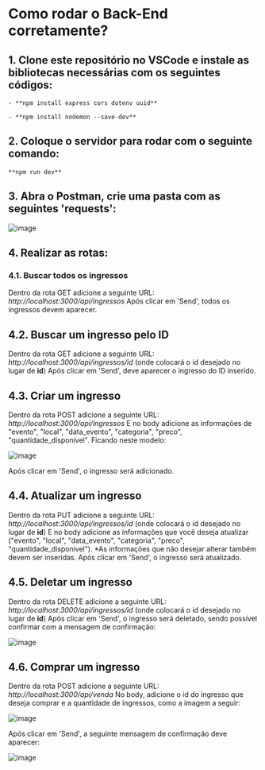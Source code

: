 # Como rodar o Back-End corretamente?
## 1. Clone este repositório no VSCode e instale as bibliotecas necessárias com os seguintes códigos:

    - **npm install express cors dotenv uuid**
    
    - **npm install nodemon --save-dev**

## 2. Coloque o servidor para rodar com o seguinte comando:
    **npm run dev**

## 3. Abra o Postman, crie uma pasta com as seguintes 'requests':

![image](https://github.com/user-attachments/assets/6ec3177b-f385-4746-91ca-b5d39c797383)

## 4. Realizar as rotas:

### 4.1. Buscar todos os ingressos
Dentro da rota GET adicione a seguinte URL: _http://localhost:3000/api/ingressos_
Após clicar em 'Send', todos os ingressos devem aparecer.

## 4.2. Buscar um ingresso pelo ID
Dentro da rota GET adicione a seguinte URL: _http://localhost:3000/api/ingressos/id_ (onde colocará o id desejado no lugar de **id**)
Após clicar em 'Send', deve aparecer o ingresso do ID inserido.

## 4.3. Criar um ingresso
Dentro da rota POST adicione a seguinte URL: _http://localhost:3000/api/ingressos_
E no body adicione as informações de "evento", "local", "data_evento", "categoria", "preco", "quantidade_disponivel". Ficando neste modelo:

![image](https://github.com/user-attachments/assets/8368416e-09b0-40ae-bc98-0a3d9cdfb91f)

Após clicar em 'Send', o ingresso será adicionado.

## 4.4. Atualizar um ingresso
Dentro da rota PUT adicione a seguinte URL: _http://localhost:3000/api/ingressos/id_ (onde colocará o id desejado no lugar de **id**)
E no body adicione as informações que você deseja atualizar ("evento", "local", "data_evento", "categoria", "preco", "quantidade_disponivel").
*As informações que não desejar alterar também devem ser inseridas.
Após clicar em 'Send', o ingresso será atualizado.

## 4.5. Deletar um ingresso
Dentro da rota DELETE adicione a seguinte URL: _http://localhost:3000/api/ingressos/id_ (onde colocará o id desejado no lugar de **id**)
Após clicar em 'Send', o ingresso será deletado, sendo possível confirmar com a mensagem de confirmação:

![image](https://github.com/user-attachments/assets/822888a0-2c70-43d4-8801-8e97f902bd86)

## 4.6. Comprar um ingresso
Dentro da rota POST adicione a seguinte URL: _http://localhost:3000/api/venda_
No body, adicione o id do ingresso que deseja comprar e a quantidade de ingressos, como a imagem a seguir:

![image](https://github.com/user-attachments/assets/ca3881b7-a77f-466a-bd90-68bdbefef2e0)


Após clicar em 'Send', a seguinte mensagem de confirmação deve aparecer:

![image](https://github.com/user-attachments/assets/6e9c7bb6-e3cb-4ebb-b8df-2affe12603aa)


